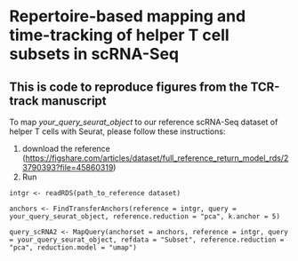 # Repertoire-based mapping and time-tracking of helper T cell subsets in scRNA-Seq

## This is code to reproduce figures from the TCR-track manuscript

To map *your_query_seurat_object* to our reference scRNA-Seq dataset of helper T cells with Seurat, please follow these instructions:
1. download the reference (https://figshare.com/articles/dataset/full_reference_return_model_rds/23790393?file=45860319)
2. Run
   
```
intgr <- readRDS(path_to_reference dataset)

anchors <- FindTransferAnchors(reference = intgr, query = your_query_seurat_object, reference.reduction = "pca", k.anchor = 5)

query_scRNA2 <- MapQuery(anchorset = anchors, reference = intgr, query = your_query_seurat_object, refdata = "Subset", reference.reduction = "pca", reduction.model = "umap")
```
